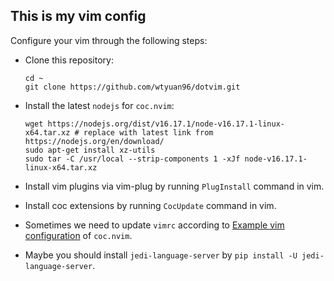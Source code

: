 ## This is my vim config

Configure your vim through the following steps:

* Clone this repository:

	```shell
	cd ~
	git clone https://github.com/wtyuan96/dotvim.git
	```

* Install the latest `nodejs` for `coc.nvim`:

    ``` shell
    wget https://nodejs.org/dist/v16.17.1/node-v16.17.1-linux-x64.tar.xz # replace with latest link from https://nodejs.org/en/download/ 
    sudo apt-get install xz-utils
    sudo tar -C /usr/local --strip-components 1 -xJf node-v16.17.1-linux-x64.tar.xz
    ```

* Install vim plugins via vim-plug by running `PlugInstall` command in vim.

* Install coc extensions by running `CocUpdate` command in vim.

* Sometimes we need to update `vimrc` according to [Example vim configuration](https://github.com/neoclide/coc.nvim#example-vim-configuration) of `coc.nvim`.

* Maybe you should install `jedi-language-server` by `pip install -U jedi-language-server`.
